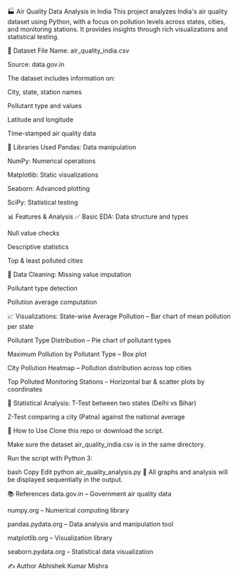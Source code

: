 🏭 Air Quality Data Analysis in India
This project analyzes India's air quality dataset using Python, with a focus on pollution levels across states, cities, and monitoring stations. It provides insights through rich visualizations and statistical testing.

📂 Dataset
File Name: air_quality_india.csv

Source: data.gov.in

The dataset includes information on:

City, state, station names

Pollutant type and values

Latitude and longitude

Time-stamped air quality data

🧰 Libraries Used
Pandas: Data manipulation

NumPy: Numerical operations

Matplotlib: Static visualizations

Seaborn: Advanced plotting

SciPy: Statistical testing

📊 Features & Analysis
✅ Basic EDA:
Data structure and types

Null value checks

Descriptive statistics

Top & least polluted cities

🧼 Data Cleaning:
Missing value imputation

Pollutant type detection

Pollution average computation

📈 Visualizations:
State-wise Average Pollution – Bar chart of mean pollution per state

Pollutant Type Distribution – Pie chart of pollutant types

Maximum Pollution by Pollutant Type – Box plot

City Pollution Heatmap – Pollution distribution across top cities

Top Polluted Monitoring Stations – Horizontal bar & scatter plots by coordinates

📐 Statistical Analysis:
T-Test between two states (Delhi vs Bihar)

Z-Test comparing a city (Patna) against the national average

📌 How to Use
Clone this repo or download the script.

Make sure the dataset air_quality_india.csv is in the same directory.

Run the script with Python 3:

bash
Copy
Edit
python air_quality_analysis.py
📎 All graphs and analysis will be displayed sequentially in the output.

📚 References
data.gov.in – Government air quality data

numpy.org – Numerical computing library

pandas.pydata.org – Data analysis and manipulation tool

matplotlib.org – Visualization library

seaborn.pydata.org – Statistical data visualization

✍️ Author
Abhishek Kumar Mishra
